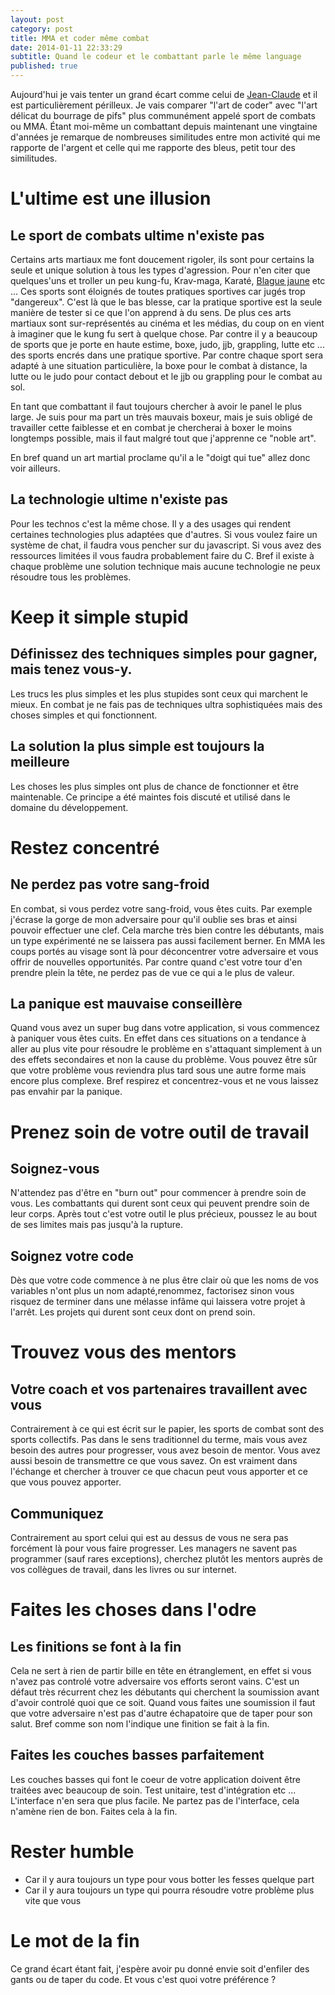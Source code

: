 ```yaml
---
layout: post
category: post
title: MMA et coder même combat
date: 2014-01-11 22:33:29
subtitle: Quand le codeur et le combattant parle le même language
published: true
---
```


Aujourd'hui je vais tenter un grand écart comme celui de [Jean-Claude](http://youtu.be/M7FIvfx5J10) et il est particulièrement périlleux.
Je vais comparer "l'art de coder" avec "l'art délicat du bourrage de pifs" plus communément appelé sport de combats ou MMA.
Étant moi-même un combattant depuis maintenant une vingtaine d'années je remarque de nombreuses similitudes entre mon activité qui me rapporte de l'argent et celle qui me rapporte des bleus, petit tour des similitudes.

# L'ultime est une illusion
## Le sport de combats ultime n'existe pas
Certains arts martiaux me font doucement rigoler, ils sont pour certains la seule et unique solution à tous les types d'agression.
Pour n'en citer que quelques'uns et troller un peu kung-fu, Krav-maga, Karaté, [Blague jaune](http://youtu.be/WhnvETs4F6Q) etc ... 
Ces sports sont éloignés de toutes pratiques sportives car jugés trop "dangereux".
C'est là que le bas blesse, car la pratique sportive est la seule manière de tester si ce que l'on apprend à du sens. 
De plus ces arts martiaux sont sur-représentés au cinéma et les médias, du coup on en vient à imaginer que le kung fu sert à quelque chose. 
Par contre il y a beaucoup de sports que je porte en haute estime, boxe, judo, jjb, grappling, lutte etc ... des sports encrés dans une pratique sportive. 
Par contre chaque sport sera adapté à une situation particulière, la boxe pour le combat à distance, la lutte ou le judo pour contact debout et le jjb ou grappling pour le combat au sol. 

En tant que combattant il faut toujours chercher à avoir le panel le plus large. 
Je suis pour ma part un très mauvais boxeur, mais je suis obligé de travailler cette faiblesse et en combat je chercherai à boxer le moins longtemps possible, mais il faut malgré tout que j'apprenne ce "noble art". 

En bref quand un art martial proclame qu'il a le "doigt qui tue" allez donc voir ailleurs.

## La technologie ultime n'existe pas
Pour les technos c'est la même chose. Il y a des usages qui rendent certaines technologies plus adaptées que d'autres.
Si vous voulez faire un système de chat, il faudra vous pencher sur du javascript.
Si vous avez des ressources limitées il vous faudra probablement faire du C.
Bref il existe à chaque problème une solution technique mais aucune technologie ne peux résoudre tous les problèmes.

# Keep it simple stupid
## Définissez des techniques simples pour gagner, mais tenez vous-y.
Les trucs les plus simples et les plus stupides sont ceux qui marchent le mieux. 
En combat je ne fais pas de techniques ultra sophistiquées mais des choses simples et qui fonctionnent. 

## La solution la plus simple est toujours la meilleure
Les choses les plus simples ont plus de chance de fonctionner et être maintenable.
Ce principe a été maintes fois discuté et utilisé dans le domaine du développement.

# Restez concentré
## Ne perdez pas votre sang-froid 
En combat, si vous perdez votre sang-froid, vous êtes cuits. 
Par exemple j'écrase la gorge de mon adversaire pour qu'il oublie ses bras et ainsi pouvoir effectuer une clef.
Cela marche très bien contre les débutants, mais un type expérimenté ne se laissera pas aussi facilement berner.
En MMA les coups portés au visage sont là pour déconcentrer votre adversaire et vous offrir de nouvelles opportunités.
Par contre quand c'est votre tour d'en prendre plein la tête, ne perdez pas de vue ce qui a le plus de valeur. 

## La panique est mauvaise conseillère
Quand vous avez un super bug dans votre application, si vous commencez à paniquer vous êtes cuits. 
En effet dans ces situations on a tendance à aller au plus vite pour résoudre le problème en s'attaquant simplement à un des effets secondaires et non la cause du problème.
Vous pouvez être sûr que votre problème vous reviendra plus tard sous une autre forme mais encore plus complexe. 
Bref respirez et concentrez-vous et ne vous laissez pas envahir par la panique. 

# Prenez soin de votre outil de travail
## Soignez-vous 
N'attendez pas d'être en "burn out" pour commencer à prendre soin de vous. 
Les combattants qui durent sont ceux qui peuvent prendre soin de leur corps. 
Après tout c'est votre outil le plus précieux, poussez le au bout de ses limites mais pas jusqu'à la rupture. 

## Soignez votre code
Dès que votre code commence à ne plus être clair où que les noms de vos variables n'ont plus un nom adapté,renommez, factorisez sinon vous risquez de terminer dans une mélasse infâme qui laissera votre projet à l'arrêt. 
Les projets qui durent sont ceux dont on prend soin. 

# Trouvez vous des mentors
## Votre coach et vos partenaires travaillent avec vous
Contrairement à ce qui est écrit sur le papier, les sports de combat sont des sports collectifs. 
Pas dans le sens traditionnel du terme, mais vous avez besoin des autres pour progresser, vous avez besoin de mentor. 
Vous avez aussi besoin de transmettre ce que vous savez. 
On est vraiment dans l'échange et chercher à trouver ce que chacun peut vous apporter et ce que vous pouvez apporter. 

## Communiquez
Contrairement au sport celui qui est au dessus de vous ne sera pas forcément là pour vous faire progresser. 
Les managers ne savent pas programmer (sauf rares exceptions), cherchez plutôt les mentors auprès de vos collègues de travail, dans les livres ou sur internet. 

# Faites les choses dans l'odre
## Les finitions se font à la fin
Cela ne sert à rien de partir bille en tête en étranglement, en effet si vous n'avez pas controlé votre adversaire vos efforts seront vains. 
C'est un défaut très récurrent chez les débutants qui cherchent la soumission avant d'avoir controlé quoi que ce soit.
Quand vous faites une soumission il faut que votre adversaire n'est pas d'autre échapatoire que de taper pour son salut. 
Bref comme son nom l'indique une finition se fait à la fin. 

## Faites les couches basses parfaitement
Les couches basses qui font le coeur de votre application doivent être traitées avec beaucoup de soin. 
Test unitaire, test d'intégration etc ... L'interface n'en sera que plus facile. 
Ne partez pas de l'interface, cela n'amène rien de bon. Faites cela à la fin. 

# Rester humble
- Car il y aura toujours un type pour vous botter les fesses quelque part 
- Car il y aura toujours un type qui pourra résoudre votre problème plus vite que vous

# Le mot de la fin
Ce grand écart étant fait, j'espère avoir pu donné envie soit d'enfiler des gants ou de taper du code. 
Et vous c'est quoi votre préférence ?
